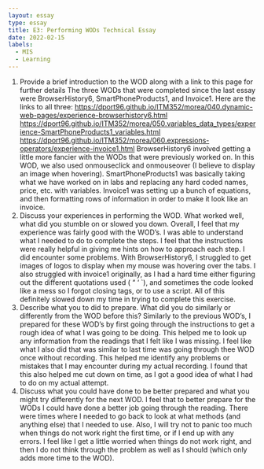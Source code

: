 ```yaml
---
layout: essay
type: essay
title: E3: Performing WODs Technical Essay
date: 2022-02-15
labels:
  - MIS
  - Learning
---
```

1. Provide a brief introduction to the WOD along with a link to this page for further details
The three WODs that were completed since the last essay were BrowserHistory6, SmartPhoneProducts1, and Invoice1. Here are the links to all three: 
https://dport96.github.io/ITM352/morea/040.dynamic-web-pages/experience-browserhistory6.html
https://dport96.github.io/ITM352/morea/050.variables_data_types/experience-SmartPhoneProducts1_variables.html
https://dport96.github.io/ITM352/morea/060.expressions-operators/experience-invoice1.html
BrowserHistory6 involved getting a little more fancier with the WODs that were previously worked on. In this WOD, we also used onmouseclick  and onmouseover (I believe to display an image when hovering). SmartPhoneProducts1 was basically taking what we have worked on in labs and replacing any hard coded names, price, etc. with variables.  Invoice1 was setting up a bunch of equations, and then formatting rows of information in order to make it look like an invoice. 
2. Discuss your experiences in performing the WOD. What worked well, what did you stumble on or slowed you down.
Overall, I feel that my experience was fairly good with the WOD’s. I was able to understand what I needed to do to complete the steps. I feel that the instructions were really helpful in giving me hints on how to approach each step. I did encounter some problems. With BrowserHistory6, I struggled to get images of logos to display when my mouse was hovering over the tabs. I also struggled with invoice1 originally, as I had a hard time either figuring out the different quotations used ( “ ‘ `), and sometimes the code looked like a mess so I forgot closing tags, or to use a script. All of this definitely slowed down my time in trying to complete this exercise. 
3. Describe what you to did to prepare. What did you do similarly or differently from the WOD before this?
Similarly to the previous WOD’s, I prepared for these WOD’s by first going through the instructions to get a rough idea of what I was going to be doing. This helped me to look up any information from the readings that I felt like I was missing. I feel like what I also did that was similar to last time was going through thee WOD once without recording. This helped me identify any problems or mistakes that I may encounter during my actual recording. I found that  this also helped me cut down on time, as I got a good idea of what I had to do on my actual attempt. 
4. Discuss what you could have done to be better prepared and what you might try differently for the next WOD.
I feel that to better prepare for the WODs I could have done a better job going through the reading. There were times where I needed to go back to look at what methods (and anything else) that I needed to use. Also, I will try not to panic too much when things do not work right the first time, or if I end up with any errors. I feel like I get a little worried when things do not work right, and then I do not think through the problem as well as I should (which only adds more time to the WOD). 
